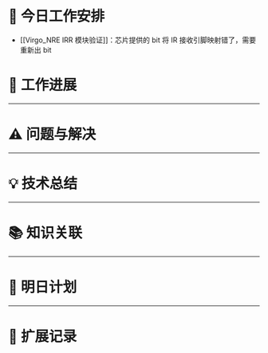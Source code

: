



# **🔧 今日工作安排**
- [[Virgo_NRE IRR 模块验证]]：芯片提供的 bit 将 IR 接收引脚映射错了，需要重新出 bit


# **📌 工作进展**



---

# **⚠️ 问题与解决**


---

# **💡 技术总结**


---

# **📚 知识关联**


---
# **📌 明日计划**


---

# **💬 扩展记录**



